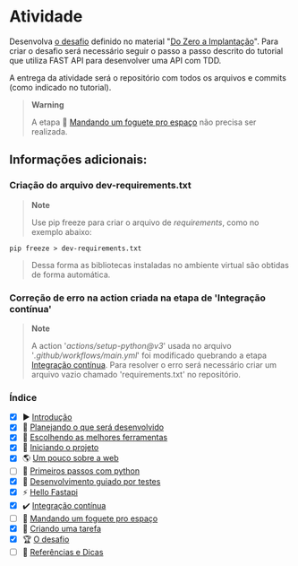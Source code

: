 # Atividade

Desenvolva [o desafio](https://cassiobotaro.dev/do_zero_a_implantacao/desafio/) definido no material "[Do Zero a Implantação](https://cassiobotaro.dev/do_zero_a_implantacao)". Para criar o desafio será necessário seguir o passo a passo descrito do tutorial que utiliza FAST API para desenvolver uma API com TDD. 

A entrega da atividade será o repositório com todos os arquivos e commits (como indicado no tutorial). 

> **Warning**
> 
> A etapa 🚀 [Mandando um foguete pro espaço](https://cassiobotaro.dev/do_zero_a_implantacao/deploy/) não precisa ser realizada.


## Informações adicionais: 

### Criação do arquivo dev-requirements.txt
> **Note**
> 
> Use pip freeze para criar o arquivo de _requirements_, como no exemplo abaixo:

```
pip freeze > dev-requirements.txt
```
> Dessa forma as bibliotecas instaladas no ambiente virtual são obtidas de forma automática. 

### Correção de erro na action criada na etapa de 'Integração contínua'
> **Note**
> 
>  A action '_actions/setup-python@v3_' usada no arquivo '_.github/workflows/main.yml_' foi modificado quebrando a etapa [Integração contínua](https://cassiobotaro.dev/do_zero_a_implantacao/integracao/). Para resolver o erro será necessário criar um arquivo vazio chamado 'requirements.txt' no repositório. 


### Índice

- [x] ▶️ [Introdução](https://cassiobotaro.dev/do_zero_a_implantacao/)
- [x] 💭 [Planejando o que será desenvolvido](https://cassiobotaro.dev/do_zero_a_implantacao/planejando/)
- [x] 🔨 [Escolhendo as melhores ferramentas](https://cassiobotaro.dev/do_zero_a_implantacao/ferramentas/)
- [x] 📖 [Iniciando o projeto](https://cassiobotaro.dev/do_zero_a_implantacao/projeto/)
- [x] 🌎 [Um pouco sobre a web](https://cassiobotaro.dev/do_zero_a_implantacao/web/)
- [ ] 🐍 [Primeiros passos com python](https://cassiobotaro.dev/do_zero_a_implantacao/python/)
- [x] 🐐 [Desenvolvimento guiado por testes](https://cassiobotaro.dev/do_zero_a_implantacao/testes/)
- [x] ⚡️ [Hello Fastapi](https://cassiobotaro.dev/do_zero_a_implantacao/hello_fastapi/)
- [x] ✔️ [Integração contínua](https://cassiobotaro.dev/do_zero_a_implantacao/integracao/)
- [ ] 🚀 [Mandando um foguete pro espaço](https://cassiobotaro.dev/do_zero_a_implantacao/deploy/)
- [x] 📝 [Criando uma tarefa](https://cassiobotaro.dev/do_zero_a_implantacao/criar/)
- [x] 🏆 [O desafio](https://cassiobotaro.dev/do_zero_a_implantacao/desafio/)
- [ ] 📑 [Referências e Dicas](https://cassiobotaro.dev/do_zero_a_implantacao/referencias/)
